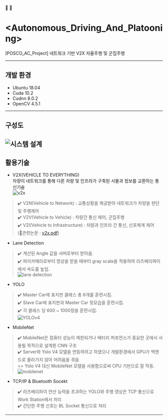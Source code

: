 :car:    :blue_car:
# <Autonomous_Driving_And_Platooning>
[POSCO_AC_Project] 네트워크 기반 V2X 자율주행 및 군집주행

---
## 개발 환경
- Ubuntu 18.04
- Cuda 10.2
- Cudnn 8.0.2
- OpenCV 4.5.1  
---
## 구성도
![시스템 설계](https://user-images.githubusercontent.com/80561963/125196645-9a337480-e295-11eb-9545-7b319aa85d12.png)
---
## 활용기술
- V2X(VEHICLE TO EVERYTHING)  
차량이 네트워크를 통해 다른 차량 및 인프라가 구축된 사물과 정보를 교환하는 통신기술  
![v2x](https://user-images.githubusercontent.com/80561963/125195654-9140a400-e291-11eb-94f6-ed11d23f3313.JPG)    
> :heavy_check_mark: V2N(Vehicle to Network) : 교통상황을 제공받아 네트워크가 차량을 판단 및 주행제어  
> :heavy_check_mark: V2V(Vehicle to Vehicle) : 차량간 통신 제어, 군집주행  
> :heavy_check_mark: V2I(Vehicle to Infrastructure) : 차량과 인프라 간 통신, 신호체계 제어    
(:page_facing_up:관련논문 : [v2x.pdf](https://github.com/colin9597/Analysis_Of_Credit_Card_Company_Data/files/6796931/v2x.pdf))

- Lane Detection  
> :heavy_check_mark: 계산된 Angle 값을 서버로부터 받아옴.  
> :heavy_check_mark: 파이카메라로부터 영상을 받을 때부터 gray scale을 적용하여 라즈베리파이에서 속도를 높임.    
![lane detection](https://user-images.githubusercontent.com/80561963/125197201-ae787100-e297-11eb-81b5-33df325caaeb.jpg)  

- YOLO  
> :heavy_check_mark: Master Car에 표지판 클래스 총 6개를 훈련시킴.  
> :heavy_check_mark: Slave Car에 표지판과 Master Car 뒷모습을 훈련시킴.  
> :heavy_check_mark: 각 클래스 당 600 ~ 1000장을 훈련시킴.  
![YOLOv4](https://user-images.githubusercontent.com/80561963/125197223-be905080-e297-11eb-845f-4e09574ea629.png)  


- MobileNet  
> :heavy_check_mark: MobileNet은 컴퓨터 성능이 제한되거나 배터리 퍼포먼스가 중요한 곳에서 사용될 목적으로 설계뙨 CNN 구조  
> :heavy_check_mark: Server와 Yolo V4 모델을 연동하려고 하였으나 개발환경에서 GPU가 백엔드로 올라가지 않아 어려움을 겪음  
> => Yolo V4 대신 MobileNet 모델을 사용함으로써 CPU 기반으로 잘 작동.  
![mobilenet](https://user-images.githubusercontent.com/80561963/125197273-e7b0e100-e297-11eb-90f5-393db36ca22d.png)    

- TCP/IP & Bluetooth Socekt  
> :heavy_check_mark: 라즈베리파이 연산 능력을 초과하는 YOLO와 주행 영상은 TCP 통신으로 Work Station에서 처리  
> :heavy_check_mark: 간단한 주행 신호는 BL Socket 통신으로 처리  
---
